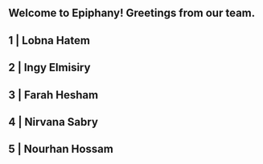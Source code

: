 Welcome to Epiphany!
Greetings from our team.
------------------------
 1 | Lobna Hatem 
------------------------
 2 | Ingy Elmisiry
 -----------------------
 3 | Farah Hesham
 -----------------------
 4 | Nirvana Sabry
 -----------------------
 5 | Nourhan Hossam
 -----------------------